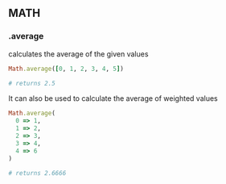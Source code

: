 ## MATH

### .average
calculates the average of the given values

```ruby
Math.average([0, 1, 2, 3, 4, 5])

# returns 2.5
```

It can also be used to calculate the average of weighted values

```ruby
Math.average(
  0 => 1,
  1 => 2,
  2 => 3,
  3 => 4,
  4 => 6
)

# returns 2.6666
```
